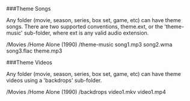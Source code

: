 ###Theme Songs
 
Any folder (movie, season, series, box set, game, etc) can have theme songs. There are two supported conventions, theme.ext, or the 'theme-music' sub-folder, where ext is any valid audio extension.

/Movies
   /Home Alone (1990)
      /theme-music
          song1.mp3
          song2.wma
          song3.flac
      theme.mp3
 
###Theme Videos
 
Any folder (movie, season, series, box set, game, etc) can have theme videos using a 'backdrops' sub-folder. 

/Movies
   /Home Alone (1990)
      /backdrops
          video1.mkv
          video1.mp4